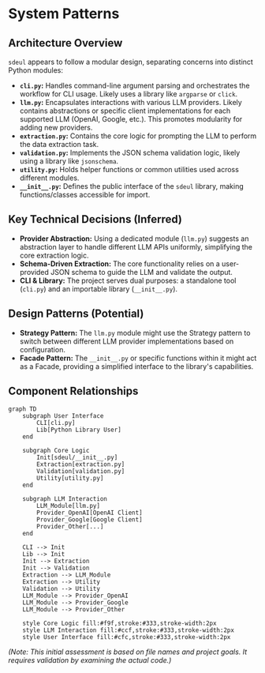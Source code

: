 # System Patterns

## Architecture Overview

`sdeul` appears to follow a modular design, separating concerns into distinct Python modules:

*   **`cli.py`:** Handles command-line argument parsing and orchestrates the workflow for CLI usage. Likely uses a library like `argparse` or `click`.
*   **`llm.py`:** Encapsulates interactions with various LLM providers. Likely contains abstractions or specific client implementations for each supported LLM (OpenAI, Google, etc.). This promotes modularity for adding new providers.
*   **`extraction.py`:** Contains the core logic for prompting the LLM to perform the data extraction task.
*   **`validation.py`:** Implements the JSON schema validation logic, likely using a library like `jsonschema`.
*   **`utility.py`:** Holds helper functions or common utilities used across different modules.
*   **`__init__.py`:** Defines the public interface of the `sdeul` library, making functions/classes accessible for import.

## Key Technical Decisions (Inferred)

*   **Provider Abstraction:** Using a dedicated module (`llm.py`) suggests an abstraction layer to handle different LLM APIs uniformly, simplifying the core extraction logic.
*   **Schema-Driven Extraction:** The core functionality relies on a user-provided JSON schema to guide the LLM and validate the output.
*   **CLI & Library:** The project serves dual purposes: a standalone tool (`cli.py`) and an importable library (`__init__.py`).

## Design Patterns (Potential)

*   **Strategy Pattern:** The `llm.py` module might use the Strategy pattern to switch between different LLM provider implementations based on configuration.
*   **Facade Pattern:** The `__init__.py` or specific functions within it might act as a Facade, providing a simplified interface to the library's capabilities.

## Component Relationships

```mermaid
graph TD
    subgraph User Interface
        CLI[cli.py]
        Lib[Python Library User]
    end

    subgraph Core Logic
        Init[sdeul/__init__.py]
        Extraction[extraction.py]
        Validation[validation.py]
        Utility[utility.py]
    end

    subgraph LLM Interaction
        LLM_Module[llm.py]
        Provider_OpenAI[OpenAI Client]
        Provider_Google[Google Client]
        Provider_Other[...]
    end

    CLI --> Init
    Lib --> Init
    Init --> Extraction
    Init --> Validation
    Extraction --> LLM_Module
    Extraction --> Utility
    Validation --> Utility
    LLM_Module --> Provider_OpenAI
    LLM_Module --> Provider_Google
    LLM_Module --> Provider_Other

    style Core Logic fill:#f9f,stroke:#333,stroke-width:2px
    style LLM Interaction fill:#ccf,stroke:#333,stroke-width:2px
    style User Interface fill:#cfc,stroke:#333,stroke-width:2px
```

*(Note: This initial assessment is based on file names and project goals. It requires validation by examining the actual code.)*
